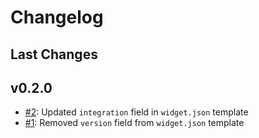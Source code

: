 # Changelog

## Last Changes


## v0.2.0

- [#2](https://github.com/LaxarJS/grunt-init-laxar-widget/issues/2): Updated `integration` field in `widget.json` template
- [#1](https://github.com/LaxarJS/grunt-init-laxar-widget/issues/1): Removed `version` field from `widget.json` template
